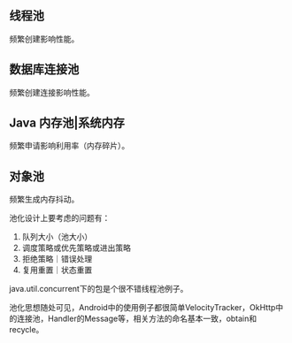 ## 线程池
频繁创建影响性能。
## 数据库连接池
频繁创建连接影响性能。
## Java 内存池|系统内存
频繁申请影响利用率（内存碎片）。
## 对象池
频繁生成内存抖动。



池化设计上要考虑的问题有：

1. 队列大小（池大小）
2. 调度策略或优先策略或进出策略
3. 拒绝策略｜错误处理
4. 复用重置｜状态重置

java.util.concurrent下的包是个很不错线程池例子。

池化思想随处可见，Android中的使用例子都很简单VelocityTracker，OkHttp中的连接池，Handler的Message等，相关方法的命名基本一致，obtain和recycle。



